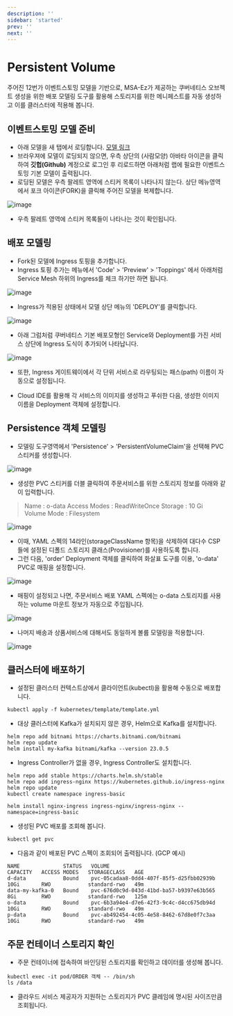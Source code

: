 ```yaml
---
description: ''
sidebar: 'started'
prev: ''
next: ''
---
```

# Persistent Volume

주어진 12번가 이벤트스토밍 모델을 기반으로, MSA-Ez가 제공하는 쿠버네티스 오브젝트 생성을 위한 배포 모델링 도구를 활용해 스토리지를 위한 메니페스트를 자동 생성하고 이를 클러스터에 적용해 봅니다.

## 이벤트스토밍 모델 준비

- 아래 모델을 새 탭에서 로딩합니다.
[모델 링크](https://www.msaez.io/#/storming/mallbasic-for-ops)
- 브라우져에 모델이 로딩되지 않으면, 우측 상단의 (사람모양) 아바타 아이콘을 클릭하여 **깃헙(Github)** 계정으로 로그인 후 리로드하면 아래처럼 랩에 필요한 이벤트스토밍 기본 모델이 출력됩니다. 
- 로딩된 모델은 우측 팔레트 영역에 스티커 목록이 나타나지 않는다. 상단 메뉴영역에서 포크 아이콘(FORK)을 클릭해 주어진 모델을 복제합니다. 

![image](https://github.com/acmexii/demo/assets/35618409/1e16e849-7ae9-4b33-b39c-db4ef0939507)
- 우측 팔레트 영역에 스티커 목록들이 나타나는 것이 확인됩니다.


## 배포 모델링

- Fork된 모델에 Ingress 토핑을 추가합니다. 
- Ingress 토핑 추가는 메뉴에서 'Code' > 'Preview' > 'Toppings' 에서 아래처럼 Service Mesh 하위의 Ingress를 체크 하기만 하면 됩니다.

![image](https://github.com/acmexii/demo/assets/35618409/a55fc02b-2c67-492e-a233-10aee09d3cee)

- Ingress가 적용된 상태에서 모델 상단 메뉴의 'DEPLOY'를 클릭합니다.

![image](https://github.com/acmexii/demo/assets/35618409/07d45fce-528a-4261-a1e3-c100e068c6b0)

- 아래 그럼처럼 쿠버네티스 기본 배포모형인 Service와 Deployment를 가진 서비스 상단에 Ingress 도식이 추가되어 나타납니다.

![image](https://github.com/acmexii/demo/assets/35618409/9a3ffc7d-4910-4b6f-b3a7-0178f15abb17)
- 또한, Ingress 게이트웨이에서 각 단위 서비스로 라우팅되는 패스(path) 이름이 자동으로 설정됩니다.

- Cloud IDE를 활용해 각 서비스의 이미지를 생성하고 푸쉬한 다음, 생성한 이미지 이름을 Deployment 객체에 설정합니다. 

## Persistence 객체 모델링

- 모델링 도구영역에서 'Persistence' > 'PersistentVolumeClaim'을 선택해 PVC 스티커를 생성합니다.

![image](https://github.com/acmexii/demo/assets/35618409/5d4b0cc8-7159-4aab-ab72-9c424efd896f)

- 생성한 PVC 스티커를 더블 클릭하여 주문서비스를 위한 스토리지 정보를 아래와 같이 입력합니다. 
> Name : o-data
> Access Modes : ReadWriteOnce
> Storage : 10 Gi
> Volume Mode : Filesystem

![image](https://github.com/acmexii/demo/assets/35618409/298d7014-97f7-4eb8-b5e1-c8949989ca51)
- 이때, YAML 스펙의 14라인(storageClassName 항목)을 삭제하여 대다수 CSP들에 설정된 디폴드 스토리지 클래스(Provisioner)를 사용하도록 합니다.
- 그런 다음, 'order' Deployment 객체를 클릭하여 화살표 도구를 이용, 'o-data' PVC로 매핑을 설정합니다.

![image](https://github.com/acmexii/demo/assets/35618409/be3accc4-bda3-473d-8745-3e04eae4c2ac)
- 매핑이 설정되고 나면, 주문서비스 배포 YAML 스펙에는 o-data 스토리지를 사용하는 volume 마운트 정보가 자동으로 주입됩니다.

![image](https://github.com/acmexii/demo/assets/35618409/22696b78-e9a3-4b2e-afa9-06845f376174)
- 나머지 배송과 상품서비스에 대해서도 동일하게 볼륨 모델링을 적용합니다.

![image](https://github.com/acmexii/demo/assets/35618409/e7f9d971-148c-4f7d-a9a0-ea90e3fdf300)


## 클러스터에 배포하기

- 설정된 클러스터 컨텍스트상에서 클라이언트(kubectl)을 활용해 수동으로 배포합니다.
```
kubectl apply -f kubernetes/template/template.yml
```
- 대상 클러스터에 Kafka가 설치되지 않은 경우, Helm으로 Kafka를 설치합니다.
```
helm repo add bitnami https://charts.bitnami.com/bitnami
helm repo update
helm install my-kafka bitnami/kafka --version 23.0.5
```
- Ingress Controller가 없을 경우, Ingress Controller도 설치합니다.
```
helm repo add stable https://charts.helm.sh/stable
helm repo add ingress-nginx https://kubernetes.github.io/ingress-nginx
helm repo update
kubectl create namespace ingress-basic

helm install nginx-ingress ingress-nginx/ingress-nginx --namespace=ingress-basic
```

- 생성된 PVC 배포를 조회해 봅니다.
```
kubectl get pvc 
```
- 다음과 같이 배포된 PVC 스펙이 조회되어 출력됩니다. (GCP 예시)
```
NAME              STATUS   VOLUME                                     CAPACITY   ACCESS MODES   STORAGECLASS   AGE
d-data            Bound    pvc-05cadaa8-0dd4-407f-85f5-d25fbb02939b   10Gi       RWO            standard-rwo   49m
data-my-kafka-0   Bound    pvc-676d0c9d-043d-41bd-ba57-b9397e63b565   8Gi        RWO            standard-rwo   125m
o-data            Bound    pvc-6b3a94e4-d7e6-42f3-9c4c-d4cc675db94d   10Gi       RWO            standard-rwo   49m
p-data            Bound    pvc-ab492454-4c05-4e58-8462-67d8e0f7c3aa   10Gi       RWO            standard-rwo   49m
```

## 주문 컨테이너 스토리지 확인

- 주문 컨테이너에 접속하여 바인딩된 스토리지를 확인하고 데이터를 생성해 봅니다. 
```
kubectl exec -it pod/ORDER 객체 -- /bin/sh
ls /data
```
- 클라우드 서비스 제공자가 지원하는 스토리지가 PVC 클레임에 명시된 사이즈만큼 조회됩니다.

